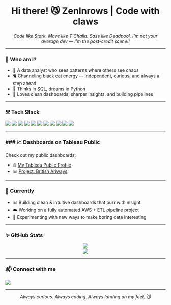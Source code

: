 <h1 align="center">Hi there! 😼 ZenInrows | Code with claws</h1>
<p align="center">
  <em>Code like Stark. Move like T'Challa. Sass like Deadpool.  
  I'm not your average dev — I'm the post-credit scene!!</em>
</p>

---

### 🧿 Who am I?

- 🔮 A data analyst who sees patterns where others see chaos  
- 🐈 Channeling black cat energy — independent, curious, and always a step ahead  
- 🧠 Thinks in SQL, dreams in Python  
- 🎯 Loves clean dashboards, sharper insights, and building pipelines

---

### ⚒️ Tech Stack
<p align="left">
  <img src="https://img.shields.io/badge/Python-3776AB?style=flat&logo=python&logoColor=white"/>
  <img src="https://img.shields.io/badge/SQL-4479A1?style=flat&logo=mysql&logoColor=white"/>
  <img src="https://img.shields.io/badge/PowerBI-F2C811?style=flat&logo=powerbi&logoColor=black"/>
  <img src="https://img.shields.io/badge/Tableau-E97627?style=flat&logo=tableau&logoColor=white"/>
  <img src="https://img.shields.io/badge/AWS-232F3E?style=flat&logo=amazonaws&logoColor=white"/>
  <img src="https://img.shields.io/badge/GitHub-181717?style=flat&logo=github&logoColor=white"/>
  <img src="https://img.shields.io/badge/JavaScript-F7DF1E?style=flat&logo=javascript&logoColor=black"/>
  <img src="https://img.shields.io/badge/React-61DAFB?style=flat&logo=react&logoColor=black"/>
  <img src="https://img.shields.io/badge/Node.js-339933?style=flat&logo=node.js&logoColor=white"/>
  <img src="https://img.shields.io/badge/Figma-F24E1E?style=flat&logo=figma&logoColor=white"/>
  <img src="https://img.shields.io/badge/Docker-2496ED?style=flat&logo=docker&logoColor=white"/>
</p>


---
### ### 📈 Dashboards on Tableau Public

Check out my public dashboards:
- 🌐 [My Tableau Public Profile](https://public.tableau.com/app/profile/vaishnavi.konda7414/vizzes)
- 📊 [Project: British Ariways](https://public.tableau.com/app/profile/vaishnavi.konda7414/viz/BritishAirwaysReviews_17229127301040/Dashboard1)

---

### 🧰 Currently
- 📊 Building clean & intuitive dashboards that purr with insight
- ☁️ Working on a fully automated AWS + ETL pipeline project
- 🧪 Experimenting with new ways to make boring data interesting

---

### ✨ GitHub Stats

<p align="center">
  <img src="https://github-readme-stats.vercel.app/api?username=ZenInrows&show_icons=true&theme=tokyonight&hide_border=true" />
  <br>
  <img src="https://github-readme-stats.vercel.app/api/top-langs/?username=ZenInrows&layout=compact&theme=tokyonight&hide_border=true" />
</p>

---

### 📬 Connect with me
<p align="left">
  <a href="https://www.linkedin.com/in/vaishnavi-konda-8a7a06210/" target="_blank">
    <img src="https://img.shields.io/badge/LinkedIn-%230077B5.svg?style=flat&logo=linkedin&logoColor=white" />
  </a>
</p>

---

<p align="center">
  <em>Always curious. Always coding. Always landing on my feet.</em> 😼
</p>
